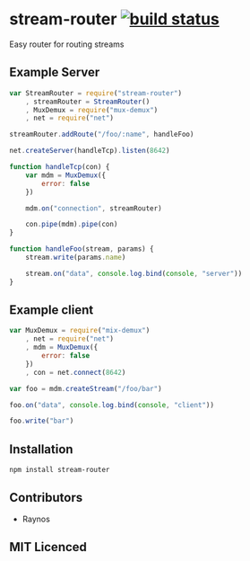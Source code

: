 # stream-router [![build status][1]][2]

Easy router for routing streams

## Example Server

``` js
var StreamRouter = require("stream-router")
    , streamRouter = StreamRouter()
    , MuxDemux = require("mux-demux")
    , net = require("net")

streamRouter.addRoute("/foo/:name", handleFoo)

net.createServer(handleTcp).listen(8642)

function handleTcp(con) {
    var mdm = MuxDemux({
        error: false
    })

    mdm.on("connection", streamRouter)

    con.pipe(mdm).pipe(con)
}

function handleFoo(stream, params) {
    stream.write(params.name)

    stream.on("data", console.log.bind(console, "server"))
}
```

## Example client

``` js
var MuxDemux = require("mix-demux")
    , net = require("net")
    , mdm = MuxDemux({
        error: false
    })
    , con = net.connect(8642)

var foo = mdm.createStream("/foo/bar")

foo.on("data", console.log.bind(console, "client"))

foo.write("bar")
```

## Installation

`npm install stream-router`

## Contributors

 - Raynos

## MIT Licenced

  [1]: https://secure.travis-ci.org/Raynos/stream-router.png
  [2]: http://travis-ci.org/Raynos/stream-router
